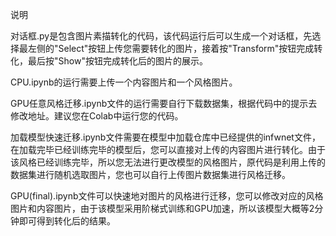 说明

对话框.py是包含图片素描转化的代码，该代码运行后可以生成一个对话框，先选择最左侧的"Select"按钮上传您需要转化的图片，接着按"Transform"按钮完成转化，最后按"Show"按钮完成转化后的图片的展示。

CPU.ipynb的运行需要上传一个内容图片和一个风格图片。

GPU任意风格迁移.ipynb文件的运行需要自行下载数据集，根据代码中的提示去修改地址。建议您在Colab中运行您的代码。

加载模型快速迁移.ipynb文件需要在模型中加载仓库中已经提供的infwnet文件，在加载完毕已经训练完毕的模型后，您可以直接对上传的内容图片进行转化。由于该风格已经训练完毕，所以您无法进行更改模型的风格图片，原代码是利用上传的数据集进行随机选取图片，您也可以自行上传图片数据集进行风格迁移。

GPU(final).ipynb文件可以快速地对图片的风格进行迁移，您可以修改对应的风格图片和内容图片，由于该模型采用阶梯式训练和GPU加速，所以该模型大概等2分钟即可得到转化后的结果。

